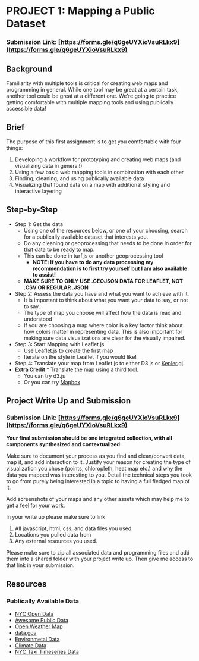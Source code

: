 # PROJECT 1: Mapping a Public Dataset

### Submission Link: [https://forms.gle/q6geUYXioVsuRLkx9](https://forms.gle/q6geUYXioVsuRLkx9)

## Background
Familiarity with multiple tools is critical for creating web maps and programming in general. While one tool may be great at a certain task, another tool could be great at a different one.
We're going to practice getting comfortable with multiple mapping tools and using publically accessible data!



## Brief
The purpose of this first assignment is to get you comfortable with four things:
1. Developing a workflow for prototyping and creating web maps (and visualizing data in general!)
2. Using a few basic web mapping tools in combination with each other
3. Finding, cleaning, and using publically available data
4. Visualizing that found data on a map with additional styling and interactive layering


## Step-by-Step

* Step 1: Get the data
    * Using one of the resources below, or one of your choosing, search for a publically available dataset that interests you.
    * Do any cleaning or geoprocessing that needs to be done in order for that data to be ready to map.
    * This can be done in turf.js or another geoprocessing tool 
        * __NOTE: If you have to do any data processing my recommendation is to first try yourself but I am also available to assist!__
    * __MAKE SURE TO ONLY USE .GEOJSON DATA FOR LEAFLET, NOT .CSV OR REGULAR .JSON__
* Step 2: Assess the data you have and what you want to achieve with it.
    * It is important to think about what you want your data to say, or not to say.
    * The type of map you choose will affect how the data is read and understood
    * If you are choosing a map where color is a key factor think about how colors matter in representing data. This is also important for making sure data visualizations are clear for the visually impaired.
* Step 3: Start Mapping with Leaflet.js
    * Use Leaflet.js to create the first map
    * Iterate on the style in Leaflet if you would like!
* Step 4: Translate your map from Leaflet.js to either D3.js or [Kepler.gl](https://kepler.gl/).
* **Extra Credit** * Translate the map using a third tool.
    * You can try d3.js
    * Or you can try [Mapbox](https://docs.mapbox.com/help/tutorials/?product=Mapbox+GL+JS)



## Project Write Up and Submission

### Submission Link: [https://forms.gle/q6geUYXioVsuRLkx9](https://forms.gle/q6geUYXioVsuRLkx9)

**Your final submission should be one integrated collection, with all components synthesized and contextualized.**

Make sure to document your process as you find and clean/convert data, map it, and add interaction to it. Justify your reason for creating the type of visualization you chose (points, chloropleth, heat map etc.) and why the data you mapped was interesting to you. Detail the technical steps you took to go from purely being interested in a topic to having a full fledged map of it.

Add screenshots of your maps and any other assets which may help me to get a feel for your work.

In your write up please make sure to link 
1. All javascript, html, css, and data files you used.
2. Locations you pulled data from
3. Any external resources you used.

Please make sure to zip all associated data and programming files and add them into a shared folder with your project write up. Then give me access to that link in your submission.

## Resources

### Publically Available Data
* [NYC Open Data](https://opendata.cityofnewyork.us/)
* [Awesome Public Data](https://github.com/awesomedata/apd-core/tree/master/core)
* [Open Weather Map](https://openweathermap.org/api)
* [data.gov](https://data.gov/)
* [Environmetal Data](https://www.epa.gov/environmental-topics/air-topics)
* [Climate Data](https://www.ncei.noaa.gov/weather-climate-links#ghcn)
* [NYC Taxi Timeseries Data](https://www1.nyc.gov/site/tlc/about/tlc-trip-record-data.page)